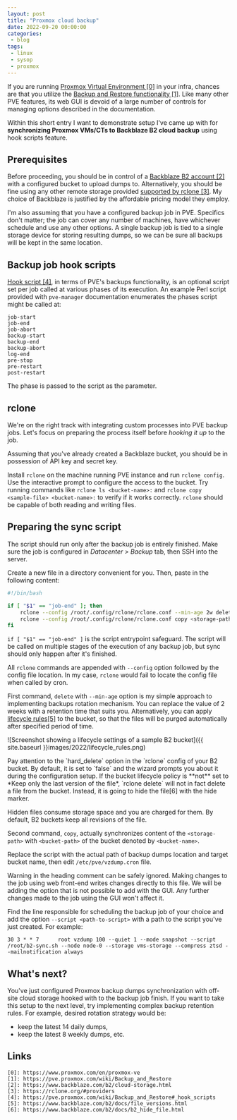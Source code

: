 ```yaml
---
layout: post
title: "Proxmox cloud backup"
date: 2022-09-20 00:00:00
categories:
 - blog
tags:
 - linux
 - sysop
 - proxmox
---
```


If you are running [Proxmox Virtual Environment \[0\]][0] in your infra, chances are that you utilize the [Backup and Restore functionality \[1\]][1]. Like many other PVE features, its web GUI is devoid of a large number of controls for managing options described in the documentation.

Within this short entry I want to demonstrate setup I've came up with for **synchronizing Proxmox VMs/CTs to Backblaze B2 cloud backup** using hook scripts feature.

<!--break-->

## Prerequisites

Before proceeding, you should be in control of a [Backblaze B2 account \[2\]][2] with a configured bucket to upload dumps to. Alternatively, you should be fine using any other remote storage provided [supported by rclone \[3\]][3]. My choice of Backblaze is justified by the affordable pricing model they employ.

I'm also assuming that you have a configured backup job in PVE. Specifics don't matter; the job can cover any number of machines, have whichever schedule and use any other options. A single backup job is tied to a single storage device for storing resulting dumps, so we can be sure all backups will be kept in the same location.

## Backup job hook scripts

[Hook script \[4\]][4], in terms of PVE's backups functionality, is an optional script set per job called at various phases of its execution. An example Perl script provided with `pve-manager` documentation enumerates the phases script might be called at:

```
job-start
job-end
job-abort
backup-start
backup-end
backup-abort
log-end
pre-stop
pre-restart
post-restart
```

The phase is passed to the script as the parameter.

## rclone

We're on the right track with integrating custom processes into PVE backup jobs. Let's focus on preparing the process itself before *hooking it up* to the job.

Assuming that you've already created a Backblaze bucket, you should be in possession of API key and secret key.

Install `rclone` on the machine running PVE instance and run `rclone config`. Use the interactive prompt to configure the access to the bucket. Try running commands like `rclone ls <bucket-name>:` and `rclone copy <sample-file> <bucket-name>:` to verify if it works correctly. `rclone` should be capable of both reading and writing files.

## Preparing the sync script

The script should run only after the backup job is entirely finished. Make sure the job is configured in *Datacenter > Backup* tab, then SSH into the server.

Create a new file in a directory convenient for you. Then, paste in the following content:

```bash
#!/bin/bash

if [ "$1" == "job-end" ]; then
    rclone --config /root/.config/rclone/rclone.conf --min-age 2w delete <bucket-name>:<bucket-path>
    rclone --config /root/.config/rclone/rclone.conf copy <storage-path> <bucket-name>:<bucket-path>
fi
```

`if [ "$1" == "job-end" ]` is the script entrypoint safeguard. The script will be called on multiple stages of the execution of any backup job, but sync should only happen after it's finished.

All `rclone` commands are appended with `--config` option followed by the config file location. In my case, `rclone` would fail to locate the config file when called by cron.

First command, `delete` with `--min-age` option is my simple approach to implementing backups rotation mechanism. You can replace the value of 2 weeks with a retention time that suits you. Alternatively, you can apply [lifecycle rules\[5\]][5] to the bucket, so that the files will be purged automatically after specified period of time.

![Screenshot showing a lifecycle settings of a sample B2 bucket]({{ site.baseurl }}images/2022/lifecycle_rules.png)

<div class="note">
<p>Pay attention to the `hard_delete` option in the `rclone` config of your B2 bucket. By default, it is set to `false` and the wizard prompts you about it during the configuration setup. If the bucket lifecycle policy is **not** set to *Keep only the last version of the file*, `rclone delete` will not in fact delete a file from the bucket. Instead, it is going to hide the file[6] with the hide marker.</p>
<p>Hidden files consume storage space and you are charged for them. By default, B2 buckets keep all revisions of the file.</p>
</div>

Second command, `copy`, actually synchronizes content of the `<storage-path>` with `<bucket-path>` of the bucket denoted by `<bucket-name>`.

Replace the script with the actual path of backup dumps location and target bucket name, then edit `/etc/pve/vzdump.cron` file.

Warning in the heading comment can be safely ignored. Making changes to the job using web front-end writes changes directly to this file. We will be adding the option that is not possible to add with the GUI. Any further changes made to the job using the GUI won't affect it.

Find the line responsible for scheduling the backup job of your choice and add the option `--script <path-to-script>` with a path to the script you've just created. For example:

```
30 3 * * 7      root vzdump 100 --quiet 1 --mode snapshot --script /root/b2-sync.sh --node node-0 --storage vms-storage --compress ztsd --mailnotification always
```

## What's next?

You've just configured Proxmox backup dumps synchronization with off-site cloud storage hooked with to the backup job finish. If you want to take this setup to the next level, try implementing complex backup retention rules. For example, desired rotation strategy would be:
- keep the latest 14 daily dumps,
- keep the latest 8 weekly dumps,
etc.

## Links
~~~
[0]: https://www.proxmox.com/en/proxmox-ve
[1]: https://pve.proxmox.com/wiki/Backup_and_Restore
[2]: https://www.backblaze.com/b2/cloud-storage.html
[3]: https://rclone.org/#providers
[4]: https://pve.proxmox.com/wiki/Backup_and_Restore#_hook_scripts
[5]: https://www.backblaze.com/b2/docs/file_versions.html
[6]: https://www.backblaze.com/b2/docs/b2_hide_file.html
~~~

[0]: https://www.proxmox.com/en/proxmox-ve
[1]: https://pve.proxmox.com/wiki/Backup_and_Restore
[2]: https://www.backblaze.com/b2/cloud-storage.html
[3]: https://rclone.org/#providers
[4]: https://pve.proxmox.com/wiki/Backup_and_Restore#_hook_scripts
[5]: https://www.backblaze.com/b2/docs/file_versions.html
[6]: https://www.backblaze.com/b2/docs/b2_hide_file.html